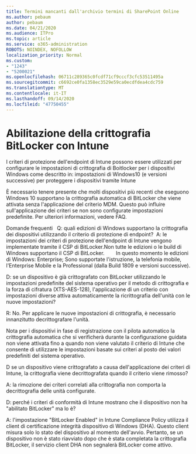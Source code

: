 ```yaml
---
title: Termini mancanti dall'archivio termini di SharePoint Online
ms.author: pebaum
author: pebaum
ms.date: 04/21/2020
ms.audience: ITPro
ms.topic: article
ms.service: o365-administration
ROBOTS: NOINDEX, NOFOLLOW
localization_priority: Normal
ms.custom:
- "1243"
- "5200021"
ms.openlocfilehash: 06711c289365c0fcdf71cf9cccf3cfc53511495a
ms.sourcegitcommit: c6692ce0fa1358ec3529e59ca0ecdfdea4cdc759
ms.translationtype: MT
ms.contentlocale: it-IT
ms.lasthandoff: 09/14/2020
ms.locfileid: "47750455"
---
```

# <a name="enabling-bitlocker-encryption-with-intune"></a>Abilitazione della crittografia BitLocker con Intune

I criteri di protezione dell'endpoint di Intune possono essere utilizzati per configurare le impostazioni di crittografia di Boitlocker per i dispositivi Windows come descritto in: impostazioni di Windows10 (e versioni successive) per proteggere i dispositivi tramite Intune

È necessario tenere presente che molti dispositivi più recenti che eseguono Windows 10 supportano la crittografia automatica di BitLocker che viene attivata senza l'applicazione del criterio MDM. Questo può influire sull'applicazione dei criteri se non sono configurate impostazioni predefinite. Per ulteriori informazioni, vedere FAQ.


Domande frequenti   Q: quali edizioni di Windows supportano la crittografia dei dispositivi utilizzando il criterio di protezione di endpoint?
 A: le impostazioni dei criteri di protezione dell'endpoint di Intune vengono implementate tramite il CSP di BitLocker.Non tutte le edizioni o le build di Windows supportano il CSP di BitLocker. 
      In questo momento le edizioni di Windows: Enterprise; Sono supportate l'istruzione, la telefonia mobile, l'Enterprise Mobile e la Professional (dalla Build 1809 e versioni successive).




D: se un dispositivo è già crittografato con BitLocker utilizzando le impostazioni predefinite del sistema operativo per il metodo di crittografia e la forza di cifratura (XTS-AES-128), l'applicazione di un criterio con impostazioni diverse attiva automaticamente la ricrittografia dell'unità con le nuove impostazioni?

R: No. Per applicare le nuove impostazioni di crittografia, è necessario innanzitutto decrittografare l'unità.

Nota per i dispositivi in fase di registrazione con il pilota automatico la crittografia automatica che si verificherà durante la configurazione guidata non viene attivata fino a quando non viene valutato il criterio di Intune che consente di utilizzare le impostazioni basate sui criteri al posto dei valori predefiniti del sistema operativo.




D se un dispositivo viene crittografato a causa dell'applicazione dei criteri di Intune, la crittografia viene decrittografata quando il criterio viene rimosso?

A: la rimozione dei criteri correlati alla crittografia non comporta la decrittografia delle unità configurate.




D: perché i criteri di conformità di Intune mostrano che il dispositivo non ha "abilitato BitLocker" ma lo è?

A: l'impostazione "BitLocker Enabled" in Intune Compliance Policy utilizza il client di certificazione integrità dispositivo di Windows (DHA). Questo client misura solo lo stato del dispositivo al momento dell'avvio. Pertanto, se un dispositivo non è stato riavviato dopo che è stata completata la crittografia BitLocker, il servizio client DHA non segnalerà BitLocker come attivo.